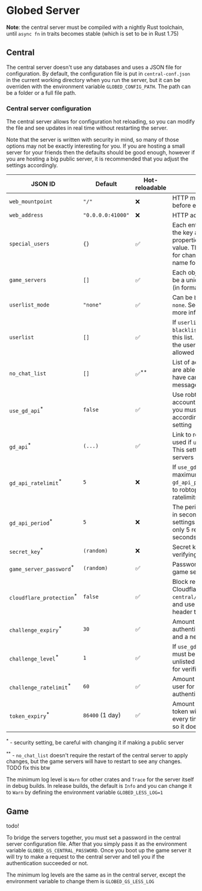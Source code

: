# Globed Server

**Note**: the central server must be compiled with a nightly Rust toolchain, until `async fn` in traits becomes stable (which is set to be in Rust 1.75)

## Central

The central server doesn't use any databases and uses a JSON file for configuration. By default, the configuration file is put in `central-conf.json` in the current working directory when you run the server, but it can be overriden with the environment variable `GLOBED_CONFIG_PATH`. The path can be a folder or a full file path.

### Central server configuration

The central server allows for configuration hot reloading, so you can modify the file and see updates in real time without restarting the server.

Note that the server is written with security in mind, so many of those options may not be exactly interesting for you. If you are hosting a small server for your friends then the defaults should be good enough, however if you are hosting a big public server, it is recommended that you adjust the settings accordingly.


| JSON ID | Default | Hot-reloadable | Description |
|---------|---------|----------------|-------------|
| `web_mountpoint` | `"/"` | ❌ | HTTP mountpoint (the prefix before every endpoint) |
| `web_address` | `"0.0.0.0:41000"` | ❌ | HTTP address |
| `special_users` | `{}` | ✅ | Each entry has the account ID as the key and an object with properties `name` and `color` as the value. The `color` property is used for changing the color of the name for this user |
| `game_servers` | `[]` | ✅ | Each object has 4 keys: `id` (must be a unique string), `name`, `address` (in format `ip:port`), `region` |
| `userlist_mode` | `"none"` | ✅ | Can be `blacklist`, `whitelist`, `none`. See `userlist` property for more information |
| `userlist` | `[]` | ✅ | If `userlist_mode` is set to `blacklist`, block account IDs in this list. If set to `whitelist`, only the users in the list will be allowed access |
| `no_chat_list` | `[]` | ✅<sup>**</sup> | List of account IDs of users who are able to connect and play, but have cannot send text/voice messages |
| `use_gd_api`<sup>*</sup> | `false` | ✅ | Use robtop's API to verify account ownership. Note that you must set `challenge_level` accordingly if you enable this setting |
| `gd_api`<sup>*</sup> | `(...)` | ✅ | Link to robtop's API that will be used if `use_gd_api` is enabled. This setting is useful for private servers |
| `gd_api_ratelimit`<sup>*</sup> | `5` | ❌ | If `use_gd_api` is enabled, sets the maximum request number per `gd_api_period` that can be made to robtop's API. Used to avoid ratelimits |
| `gd_api_period`<sup>*</sup> | `5` | ❌ | The period for `gd_api_ratelimit`, in seconds. For example if both settings are set to 5 (the default), only 5 requests can be made in 5 seconds |
| `secret_key`<sup>*</sup> | `(random)` | ❌ | Secret key for generating and verifying authentication keys |
| `game_server_password`<sup>*</sup> | `(random)` | ✅ | Password used to authenticate game servers |
| `cloudflare_protection`<sup>*</sup> | `false` | ✅ | Block requests coming not from Cloudflare (see `central/src/allowed_ranges.txt`) and use `CF-Connecting-IP` header to distinguish users |
| `challenge_expiry`<sup>*</sup> | `30` | ✅ | Amount of seconds before an authentication challenge expires and a new one can be requested |
| `challenge_level`<sup>*</sup> | `1` | ✅ | If `use_gd_api` is enabled, this must be set to a valid non-unlisted level ID that will be used for verification purposes |
| `challenge_ratelimit`<sup>*</sup> | `60` | ✅ | Amount of seconds to block the user for if they failed the authentication challenge |
| `token_expiry`<sup>*</sup> | `86400` (1 day) | ✅ | Amount of seconds a session token will last. Those regenerate every time you restart the game, so it doesn't have to be long |

<sup>*</sup> - security setting, be careful with changing it if making a public server

<sup>**</sup> - `no_chat_list` doesn't require the restart of the central server to apply changes, but the game servers will have to restart to see any changes. TODO fix this btw

The minimum log level is `Warn` for other crates and `Trace` for the server itself in debug builds. In release builds, the default is `Info` and you can change it to `Warn` by defining the environment variable `GLOBED_LESS_LOG=1`

## Game

todo!

To bridge the servers together, you must set a password in the central server configuration file. After that you simply pass it as the environment variable `GLOBED_GS_CENTRAL_PASSWORD`. Once you boot up the game server it will try to make a request to the central server and tell you if the authentication succeeded or not.

The minimum log levels are the same as in the central server, except the environment variable to change them is `GLOBED_GS_LESS_LOG` 